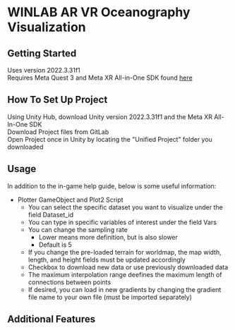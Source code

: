 # WINLAB AR VR Oceanography Visualization



## Getting Started
Uses version 2022.3.31f1  
Requires Meta Quest 3 and Meta XR All-in-One SDK found [here](https://assetstore.unity.com/packages/tools/integration/meta-xr-all-in-one-sdk-269657)

## How To Set Up Project
Using Unity Hub, download Unity version 2022.3.31f1 and the Meta XR All-In-One SDK  
Download Project files from GitLab  
Open Project once in Unity by locating the "Unified Project" folder you downloaded  

## Usage
In addition to the in-game help guide, below is some useful information:
- Plotter GameObject and Plot2 Script
    - You can select the specific dataset you want to visualize under the field Dataset_id
    - You can type in specific variables of interest under the field Vars
    - You can change the sampling rate
        - Lower means more definition, but is also slower
        - Default is 5
    - If you change the pre-loaded terrain for worldmap, the map width, length, and height fields must be updated accordingly
    - Checkbox to download new data or use previously downloaded data
    - The maximum interpolation range deefines the maximum length of connections between points
    - If desired, you can load in new gradients by changing the gradient file name to your own file (must be imported separately)

## Additional Features
